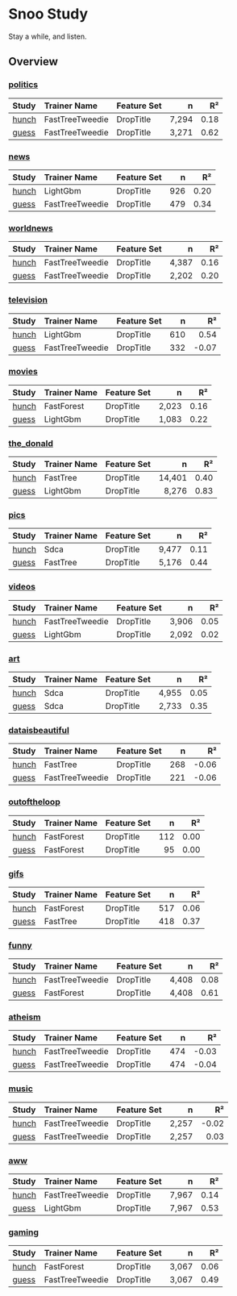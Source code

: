 # Snoo Study 

Stay a while, and listen.

## Overview

### [politics](subs/politics.md)

|Study|Trainer Name|Feature Set|n|R²|
|:---|:---|:---|---:|---:|
|[hunch](subs/politics_hunch.md)|FastTreeTweedie|DropTitle|7,294|0.18|
|[guess](subs/politics_guess.md)|FastTreeTweedie|DropTitle|3,271|0.62|

### [news](subs/news.md)

|Study|Trainer Name|Feature Set|n|R²|
|:---|:---|:---|---:|---:|
|[hunch](subs/news_hunch.md)|LightGbm|DropTitle|926|0.20|
|[guess](subs/news_guess.md)|FastTreeTweedie|DropTitle|479|0.34|

### [worldnews](subs/worldnews.md)

|Study|Trainer Name|Feature Set|n|R²|
|:---|:---|:---|---:|---:|
|[hunch](subs/worldnews_hunch.md)|FastTreeTweedie|DropTitle|4,387|0.16|
|[guess](subs/worldnews_guess.md)|FastTreeTweedie|DropTitle|2,202|0.20|

### [television](subs/television.md)

|Study|Trainer Name|Feature Set|n|R²|
|:---|:---|:---|---:|---:|
|[hunch](subs/television_hunch.md)|LightGbm|DropTitle|610|0.54|
|[guess](subs/television_guess.md)|FastTreeTweedie|DropTitle|332|-0.07|

### [movies](subs/movies.md)

|Study|Trainer Name|Feature Set|n|R²|
|:---|:---|:---|---:|---:|
|[hunch](subs/movies_hunch.md)|FastForest|DropTitle|2,023|0.16|
|[guess](subs/movies_guess.md)|LightGbm|DropTitle|1,083|0.22|

### [the_donald](subs/the_donald.md)

|Study|Trainer Name|Feature Set|n|R²|
|:---|:---|:---|---:|---:|
|[hunch](subs/the_donald_hunch.md)|FastTree|DropTitle|14,401|0.40|
|[guess](subs/the_donald_guess.md)|LightGbm|DropTitle|8,276|0.83|

### [pics](subs/pics.md)

|Study|Trainer Name|Feature Set|n|R²|
|:---|:---|:---|---:|---:|
|[hunch](subs/pics_hunch.md)|Sdca|DropTitle|9,477|0.11|
|[guess](subs/pics_guess.md)|FastTree|DropTitle|5,176|0.44|

### [videos](subs/videos.md)

|Study|Trainer Name|Feature Set|n|R²|
|:---|:---|:---|---:|---:|
|[hunch](subs/videos_hunch.md)|FastTreeTweedie|DropTitle|3,906|0.05|
|[guess](subs/videos_guess.md)|LightGbm|DropTitle|2,092|0.02|

### [art](subs/art.md)

|Study|Trainer Name|Feature Set|n|R²|
|:---|:---|:---|---:|---:|
|[hunch](subs/art_hunch.md)|Sdca|DropTitle|4,955|0.05|
|[guess](subs/art_guess.md)|Sdca|DropTitle|2,733|0.35|

### [dataisbeautiful](subs/dataisbeautiful.md)

|Study|Trainer Name|Feature Set|n|R²|
|:---|:---|:---|---:|---:|
|[hunch](subs/dataisbeautiful_hunch.md)|FastTree|DropTitle|268|-0.06|
|[guess](subs/dataisbeautiful_guess.md)|FastTreeTweedie|DropTitle|221|-0.06|

### [outoftheloop](subs/outoftheloop.md)

|Study|Trainer Name|Feature Set|n|R²|
|:---|:---|:---|---:|---:|
|[hunch](subs/outoftheloop_hunch.md)|FastForest|DropTitle|112|0.00|
|[guess](subs/outoftheloop_guess.md)|FastForest|DropTitle|95|0.00|

### [gifs](subs/gifs.md)

|Study|Trainer Name|Feature Set|n|R²|
|:---|:---|:---|---:|---:|
|[hunch](subs/gifs_hunch.md)|FastForest|DropTitle|517|0.06|
|[guess](subs/gifs_guess.md)|FastTree|DropTitle|418|0.37|

### [funny](subs/funny.md)

|Study|Trainer Name|Feature Set|n|R²|
|:---|:---|:---|---:|---:|
|[hunch](subs/funny_hunch.md)|FastTreeTweedie|DropTitle|4,408|0.08|
|[guess](subs/funny_guess.md)|FastForest|DropTitle|4,408|0.61|

### [atheism](subs/atheism.md)

|Study|Trainer Name|Feature Set|n|R²|
|:---|:---|:---|---:|---:|
|[hunch](subs/atheism_hunch.md)|FastTreeTweedie|DropTitle|474|-0.03|
|[guess](subs/atheism_guess.md)|FastTreeTweedie|DropTitle|474|-0.04|

### [music](subs/music.md)

|Study|Trainer Name|Feature Set|n|R²|
|:---|:---|:---|---:|---:|
|[hunch](subs/music_hunch.md)|FastTreeTweedie|DropTitle|2,257|-0.02|
|[guess](subs/music_guess.md)|FastTreeTweedie|DropTitle|2,257|0.03|

### [aww](subs/aww.md)

|Study|Trainer Name|Feature Set|n|R²|
|:---|:---|:---|---:|---:|
|[hunch](subs/aww_hunch.md)|FastTreeTweedie|DropTitle|7,967|0.14|
|[guess](subs/aww_guess.md)|LightGbm|DropTitle|7,967|0.53|

### [gaming](subs/gaming.md)

|Study|Trainer Name|Feature Set|n|R²|
|:---|:---|:---|---:|---:|
|[hunch](subs/gaming_hunch.md)|FastForest|DropTitle|3,067|0.06|
|[guess](subs/gaming_guess.md)|FastTreeTweedie|DropTitle|3,067|0.49|


